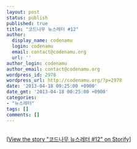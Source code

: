 ```yaml
---
layout: post
status: publish
published: true
title: "코드나무 뉴스레터 #12"
author:
  display_name: codenamu
  login: codenamu
  email: contact@codenamu.org
  url: ''
author_login: codenamu
author_email: contact@codenamu.org
wordpress_id: 2978
wordpress_url: http://codenamu.org/?p=2978
date: '2013-04-18 09:25:00 +0900'
date_gmt: '2013-04-18 00:25:00 +0900'
categories:
- "뉴스레터"
tags: []
comments: []
---
```

<p><script src="//storify.com/codenamu/12.js"></script><br />
<noscript>[<a href="//storify.com/codenamu/12" target="_blank">View the story "코드나무 뉴스레터 #12" on Storify</a>]</noscript>
